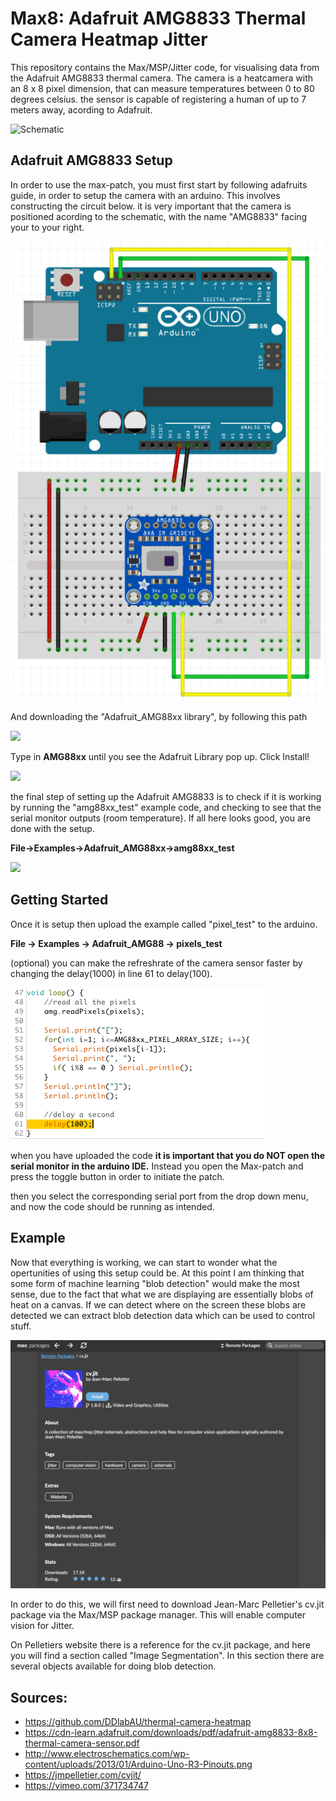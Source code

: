 # Max8: Adafruit AMG8833 Thermal Camera Heatmap Jitter

This repository contains the Max/MSP/Jitter code, for visualising data from the Adafruit AMG8833 thermal camera. The camera is a heatcamera with an 8 x 8 pixel dimension, that can measure temperatures between 0 to 80 degrees celsius. the sensor is capable of registering a human of up to 7 meters away, acording to Adafruit.

<img src="./media/Max_MSP-heating-camera.gif" alt="Schematic" style="zoom: 100%;" />

## Adafruit AMG8833 Setup

In order to use the max-patch, you must first start by following adafruits guide, in order to setup the camera with an arduino. This involves constructing the circuit below. it is very important that the camera is positioned acording to the schematic, with the name "AMG8833" facing your to your right.

<img src="./media/Adafruit AMG8833 connected to Arduino.png" alt="Schematic" style="zoom: 100%;" />

And downloading the "Adafruit_AMG88xx library", by following this path

![](https://cdn-learn.adafruit.com/assets/assets/000/048/539/large1024/temperature___humidity_managelib.png?1511746137)

Type in **AMG88xx** until you see the Adafruit Library pop up. Click Install!

![](https://cdn-learn.adafruit.com/assets/assets/000/048/540/large1024/temperature___humidity_amglib.png?1511746208)

the final step of setting up the Adafruit AMG8833 is to check if it is working by running the "amg88xx_test" example code, and checking to see that the serial monitor outputs (room temperature). If all here looks good, you are done with the setup.

**File->Examples->Adafruit_AMG88xx->amg88xx_test**

![](https://cdn-learn.adafruit.com/assets/assets/000/043/121/large1024/temperature_serialtest.gif?1498596216)

## Getting Started

Once it is setup then upload the example called "pixel_test" to the arduino.

**File -> Examples -> Adafruit_AMG88 -> pixels_test**

(optional) you can make the refreshrate of the camera sensor faster by changing the delay(1000) in line 61 to delay(100).

![](./media/pixel_test_Mod.png)

when you have uploaded the code **it is important that you do NOT open the serial monitor in the arduino IDE.** Instead you open the Max-patch and press the toggle button in order to initiate the patch.

then you select the corresponding serial port from the drop down menu, and now the code should be running as intended.

## Example

Now that everything is working, we can start to wonder what the opertunities of using this setup could be. At this point I am thinking that some form of machine learning "blob detection" would make the most sense, due to the fact that what we are displaying are essentially blobs of heat on a canvas. If we can detect where on the screen these blobs are detected we can extract blob detection data which can be used to control stuff.

![](./media/cvjit.png)

In order to do this, we will first need to download Jean-Marc Pelletier's cv.jit package via the Max/MSP package manager. This will enable computer vision for Jitter. 

On Pelletiers website there is a reference for the cv.jit package, and here you will find a section called "Image Segmentation". In this section there are several objects available for doing blob detection.

## Sources:

- https://github.com/DDlabAU/thermal-camera-heatmap
- https://cdn-learn.adafruit.com/downloads/pdf/adafruit-amg8833-8x8-thermal-camera-sensor.pdf
- http://www.electroschematics.com/wp-content/uploads/2013/01/Arduino-Uno-R3-Pinouts.png
- https://jmpelletier.com/cvjit/
- https://vimeo.com/371734747
